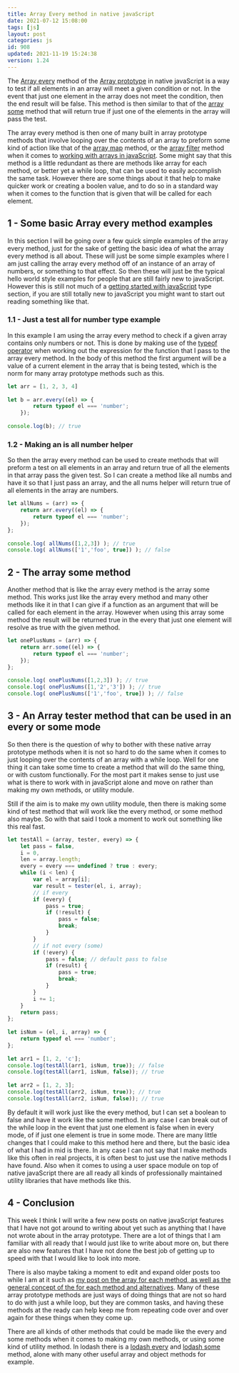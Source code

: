 ```yaml
---
title: Array Every method in native javaScript
date: 2021-07-12 15:08:00
tags: [js]
layout: post
categories: js
id: 908
updated: 2021-11-19 15:24:38
version: 1.24
---
```


The [Array every](https://developer.mozilla.org/en-US/docs/Web/JavaScript/Reference/Global_Objects/Array/every) method of the [Array prototype](https://developer.mozilla.org/en-US/docs/Web/JavaScript/Reference/Global_Objects/Array) in native javaScript is a way to test if all elements in an array will meet a given condition or not. In the event that just one element in the array does not meet the condition, then the end result will be false. This method is then similar to that of the [array some](https://developer.mozilla.org/en-US/docs/Web/JavaScript/Reference/Global_Objects/Array/some) method that will return true if just one of the elements in the array will pass the test.

The array every method is then one of many built in array prototype methods that involve looping over the contents of an array to preform some kind of action like that of the [array map](/2020/06/16/js-array-map) method, or the [array filter](/2020/10/03/js-array-filter) method when it comes to [working with arrays in javaScript](/2018/12/10/js-array/). Some might say that this method is a little redundant as there are methods like array for each method, or better yet a while loop, that can be used to easily accomplish the same task. However there are some things about it that help to make quicker work or creating a boolen value, and to do so in a standard way when it comes to the function that is given that will be called for each element.

<!-- more -->

## 1 - Some basic Array every method examples

In this section I will be going over a few quick simple examples of the array every method, just for the sake of getting the basic idea of what the array every method is all about. These will just be some simple examples where I am just calling the array every method off of an instance of an array of numbers, or something to that effect. So then these will just be the typical hello world style examples for people that are still fairly new to javaScript. However this is still not much of a [getting started with javaScript](/2018/11/27/js-getting-started/) type section, if you are still totally new to javaScript you might want to start out reading something like that.

### 1.1 - Just a test all for number type example

In this example I am using the array every method to check if a given array contains only numbers or not. This is done by making use of the [typeof operator](/2019/02/15/js-javascript-typeof/) when working out the expression for the function that I pass to the array every method. In the body of this method the first argument will be a value of a current element in the array that is being tested, which is the norm for many array prototype methods such as this.

```js
let arr = [1, 2, 3, 4]
 
let b = arr.every((el) => {
        return typeof el === 'number';
    });
 
console.log(b); // true
```

### 1.2 - Making an is all number helper

So then the array every method can be used to create methods that will preform a test on all elements in an array and return true of all the elements in that array pass the given test. So I can create a method like all numbs and have it so that I just pass an array, and the all nums helper will return true of all elements in the array are numbers.

```js
let allNums = (arr) => {
    return arr.every((el) => {
        return typeof el === 'number';
    });
};
 
console.log( allNums([1,2,3]) ); // true
console.log( allNums(['1','foo', true]) ); // false
```

## 2 - The array some method

Another method that is like the array every method is the array some method. This works just like the array every method and many other methods like it in that I can give if a function as an argument that will be called for each element in the array. However when using this array some method the result will be returned true in the every that just one element will resolve as true with the given method.

```js
let onePlusNums = (arr) => {
    return arr.some((el) => {
        return typeof el === 'number';
    });
};
 
console.log( onePlusNums([1,2,3]) ); // true
console.log( onePlusNums([1,'2','3']) ); // true
console.log( onePlusNums(['1','foo', true]) ); // false
```

## 3 - An Array tester method that can be used in an every or some mode

So then there is the question of why to bother with these native array prototype methods when it is not so hard to do the same when it comes to just looping over the contents of an array with a while loop. Well for one thing it can take some time to create a method that will do the same thing, or with custom functionally. For the most part it makes sense to just use what is there to work with in javaScript alone and move on rather than making my own methods, or utility module.

Still if the aim is to make my own utility module, then there is making some kind of test method that will work like the every method, or some method also maybe. So with that said I took a moment to work out something like this real fast.

```js
let testAll = (array, tester, every) => {
    let pass = false,
    i = 0,
    len = array.length;
    every = every === undefined ? true : every;
    while (i < len) {
        var el = array[i];
        var result = tester(el, i, array);
        // if every
        if (every) {
            pass = true;
            if (!result) {
                pass = false;
                break;
            }
        }
        // if not every (some)
        if (!every) {
            pass = false; // default pass to false
            if (result) {
                pass = true;
                break;
            }
        }
        i += 1;
    }
    return pass;
};
 
let isNum = (el, i, array) => {
    return typeof el === 'number';
};
 
let arr1 = [1, 2, 'c'];
console.log(testAll(arr1, isNum, true)); // false
console.log(testAll(arr1, isNum, false)); // true
 
let arr2 = [1, 2, 3];
console.log(testAll(arr2, isNum, true)); // true
console.log(testAll(arr2, isNum, false)); // true
```

By default it will work just like the every method, but I can set a boolean to false and have it work like the some method. In any case I can break out of the while loop in the event that just one element is false when in every mode, of if just one element is true in some mode. There are many little changes that I could make to this method here and there, but the basic idea of what I had in mid is there. In any case I can not say that I make methods like this often in real projects, it is often best to just use the native methods I have found. Also when it comes to using a user space module on top of native javaScript there are all ready all kinds of professionally maintained utility libraries that have methods like this. 

## 4 - Conclusion

This week I think I will write a few new posts on native javaScript features that I have not got around to writing about yet such as anything that I have not wrote about in the array prototype. There are a lot of things that I am familiar with all ready that I would just like to write about more on, but there are also new features that I have not done the best job of getting up to speed with that I would like to look into more.

There is also maybe taking a moment to edit and expand older posts too while I am at it such as [my post on the array for each method, as well as the general concept of the for each method and alternatives](/2019/02/16/js-javascript-foreach/). Many of these array prototype methods are just ways of doing things that are not so hard to do with just a while loop, but they are common tasks, and having these methods at the ready can help keep me from repeating code over and over again for these things when they come up.

There are all kinds of other methods that could be made like the every and some methods when it comes to making my own methods, or using some kind of utility method. In lodash there is a [lodash every](/2019/08/01/lodash_every/) and [lodash some](/2019/04/01/lodash_some/) method, alone with many other useful array and object methods for example.

